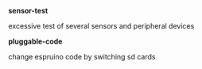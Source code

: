 **sensor-test**

excessive test of several sensors and peripheral devices


**pluggable-code**

change espruino code by switching sd cards
